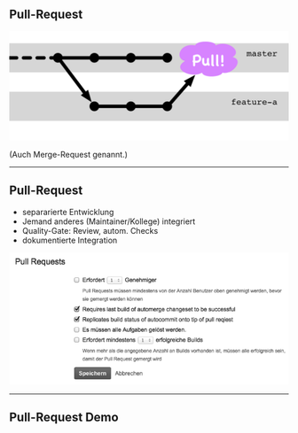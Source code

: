 
## Pull-Request

![Pull-Request](abb-pull-request.png)

(Auch Merge-Request genannt.)

---

## Pull-Request

 * separarierte Entwicklung
 * Jemand anderes (Maintainer/Kollege) integriert
 * Quality-Gate: Review, autom. Checks
 * dokumentierte Integration

![Feature Branches](abb-jenkins-pull-requests-stash-config.png)

---


## Pull-Request Demo




